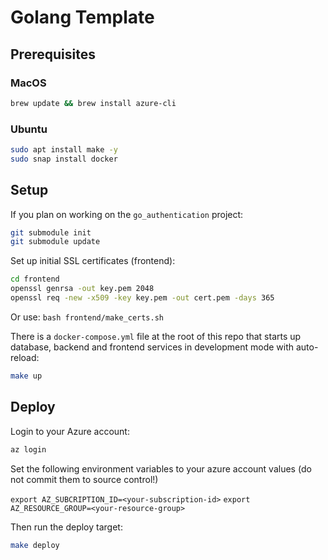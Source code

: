 # Golang Template

## Prerequisites

### MacOS

```bash
brew update && brew install azure-cli
```

### Ubuntu

```bash
sudo apt install make -y
sudo snap install docker
```

## Setup

If you plan on working on the `go_authentication` project:

```bash
git submodule init
git submodule update
```

Set up initial SSL certificates (frontend):

```bash
cd frontend
openssl genrsa -out key.pem 2048
openssl req -new -x509 -key key.pem -out cert.pem -days 365
```

Or use:
```bash frontend/make_certs.sh```

There is a `docker-compose.yml` file at the root of this repo that starts up
database, backend and frontend services in development mode with auto-reload:

```bash
make up
```

## Deploy

Login to your Azure account:

```bash
az login
```

Set the following environment variables to your azure account values (do not commit them to source control!)

`export AZ_SUBCRIPTION_ID=<your-subscription-id>`
`export AZ_RESOURCE_GROUP=<your-resource-group>`

Then run the deploy target:

```bash
make deploy
```
